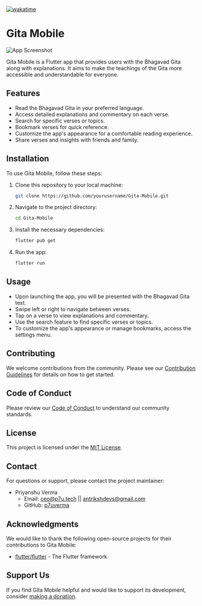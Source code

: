 [![wakatime](https://wakatime.com/badge/user/a4c237dc-fe02-47f0-97b5-c25292afe1cf/project/9ccc5efd-48f0-4fb4-8708-8729d4598fd5.svg)](https://wakatime.com/badge/user/a4c237dc-fe02-47f0-97b5-c25292afe1cf/project/9ccc5efd-48f0-4fb4-8708-8729d4598fd5)

# Gita Mobile

![App Screenshot](screenshot.png)

Gita Mobile is a Flutter app that provides users with the Bhagavad Gita along with explanations. It aims to make the teachings of the Gita more accessible and understandable for everyone.

## Features

- Read the Bhagavad Gita in your preferred language.
- Access detailed explanations and commentary on each verse.
- Search for specific verses or topics.
- Bookmark verses for quick reference.
- Customize the app's appearance for a comfortable reading experience.
- Share verses and insights with friends and family.

## Installation

To use Gita Mobile, follow these steps:

1. Clone this repository to your local machine:

   ```bash
   git clone https://github.com/yourusername/Gita-Mobile.git
   ```

2. Navigate to the project directory:

   ```bash
   cd Gita-Mobile
   ```

3. Install the necessary dependencies:

   ```bash
   flutter pub get
   ```

4. Run the app:

   ```bash
   flutter run
   ```

## Usage

- Upon launching the app, you will be presented with the Bhagavad Gita text.
- Swipe left or right to navigate between verses.
- Tap on a verse to view explanations and commentary.
- Use the search feature to find specific verses or topics.
- To customize the app's appearance or manage bookmarks, access the settings menu.

## Contributing

We welcome contributions from the community. Please see our [Contribution Guidelines](CONTRIBUTING.md) for details on how to get started.

## Code of Conduct

Please review our [Code of Conduct](CODE_OF_CONDUCT.md) to understand our community standards.

## License

This project is licensed under the [MIT License](LICENSE).

## Contact

For questions or support, please contact the project maintainer:

- Priyanshu Verma
  - Email: ceo@p7u.tech || antrikshdevs@gmail.com
  - GitHub: [p7uverma](https://github.com/p7uverma)

## Acknowledgments

We would like to thank the following open-source projects for their contributions to Gita Mobile:

- [flutter/flutter](https://github.com/flutter/flutter) - The Flutter framework.

## Support Us


If you find Gita Mobile helpful and would like to support its development, consider [making a donation](https://paypal.me/priyanshucode?country.x=IN&locale.x=en_GB).
